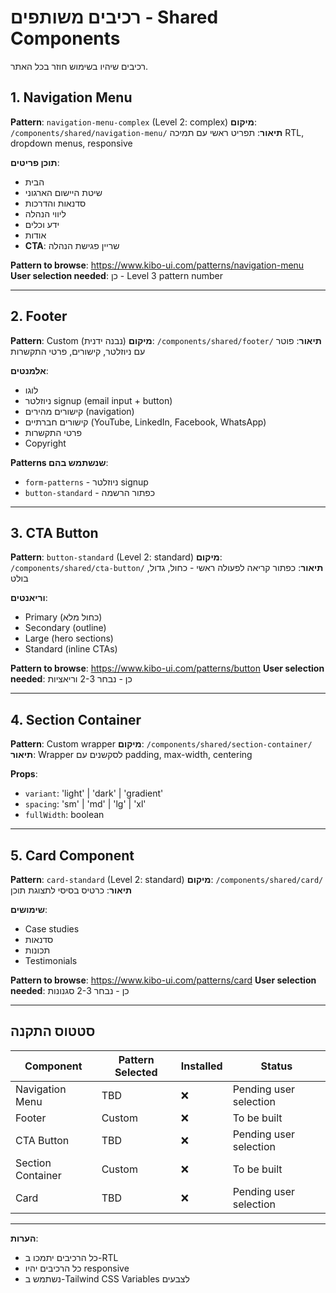 # רכיבים משותפים - Shared Components

רכיבים שיהיו בשימוש חוזר בכל האתר.

## 1. Navigation Menu
**Pattern**: `navigation-menu-complex` (Level 2: complex)
**מיקום**: `/components/shared/navigation-menu/`
**תיאור**: תפריט ראשי עם תמיכה RTL, dropdown menus, responsive

**תוכן פריטים**:
- הבית
- שיטת היישום הארגוני
- סדנאות והדרכות
- ליווי הנהלה
- ידע וכלים
- אודות
- **CTA**: שריין פגישת הנהלה

**Pattern to browse**: https://www.kibo-ui.com/patterns/navigation-menu
**User selection needed**: כן - Level 3 pattern number

---

## 2. Footer
**Pattern**: Custom (נבנה ידנית)
**מיקום**: `/components/shared/footer/`
**תיאור**: פוטר עם ניוזלטר, קישורים, פרטי התקשרות

**אלמנטים**:
- לוגו
- ניוזלטר signup (email input + button)
- קישורים מהירים (navigation)
- קישורים חברתיים (YouTube, LinkedIn, Facebook, WhatsApp)
- פרטי התקשרות
- Copyright

**Patterns שנשתמש בהם**:
- `form-patterns` - ניוזלטר signup
- `button-standard` - כפתור הרשמה

---

## 3. CTA Button
**Pattern**: `button-standard` (Level 2: standard)
**מיקום**: `/components/shared/cta-button/`
**תיאור**: כפתור קריאה לפעולה ראשי - כחול, גדול, בולט

**וריאנטים**:
- Primary (כחול מלא)
- Secondary (outline)
- Large (hero sections)
- Standard (inline CTAs)

**Pattern to browse**: https://www.kibo-ui.com/patterns/button
**User selection needed**: כן - נבחר 2-3 וריאציות

---

## 4. Section Container
**Pattern**: Custom wrapper
**מיקום**: `/components/shared/section-container/`
**תיאור**: Wrapper לסקשנים עם padding, max-width, centering

**Props**:
- `variant`: 'light' | 'dark' | 'gradient'
- `spacing`: 'sm' | 'md' | 'lg' | 'xl'
- `fullWidth`: boolean

---

## 5. Card Component
**Pattern**: `card-standard` (Level 2: standard)
**מיקום**: `/components/shared/card/`
**תיאור**: כרטיס בסיסי לתצוגת תוכן

**שימושים**:
- Case studies
- סדנאות
- תכונות
- Testimonials

**Pattern to browse**: https://www.kibo-ui.com/patterns/card
**User selection needed**: כן - נבחר 2-3 סגנונות

---

## סטטוס התקנה

| Component | Pattern Selected | Installed | Status |
|-----------|------------------|-----------|--------|
| Navigation Menu | TBD | ❌ | Pending user selection |
| Footer | Custom | ❌ | To be built |
| CTA Button | TBD | ❌ | Pending user selection |
| Section Container | Custom | ❌ | To be built |
| Card | TBD | ❌ | Pending user selection |

---

**הערות**:
- כל הרכיבים יתמכו ב-RTL
- כל הרכיבים יהיו responsive
- נשתמש ב-Tailwind CSS Variables לצבעים
